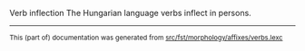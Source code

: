 Verb inflection
The Hungarian language verbs inflect in persons.

* * *

<small>This (part of) documentation was generated from [src/fst/morphology/affixes/verbs.lexc](https://github.com/giellalt/lang-hun/blob/main/src/fst/morphology/affixes/verbs.lexc)</small>
